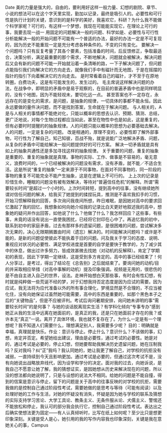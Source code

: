 Date
美的力量是强大的，自由的，要利用好这样一般力量、幻想的剧院、章节、小说的想法可以在这个字天里实现，勤加以记录，最终是吸引人的。必要性和可行性是执行计划的关键，意识到的是科学的美好，我喜欢它，科研？为什么我不能做个科学家呢？可行的，有这样一个梦想，我现在可能能实现它，在理论上可行的事，我要去现一战一
用固定的问题解决一般的问题、科学如是、必要性与可行性分析能解决一般的开始问题不可能有一个普适的办法，最好的办法一定是不可复现的，因为历史不能重现一定是充分考虑各种条件的。不变的只有变化。
要解决一个问题吗？只有反复考量了其各个要素，包括准备的时间，后反馈修正，争取最适合，决策分析，满足最重要的那个需求，不断地解决，问题就会被解决，解决问题后又会有新的问题不可能一开始就沿着一条清晰的路，一下子解决问题了，但问题点能指引我们向解决它的方向走去，就像我们手中有磁针而无地图，于是在摇摆的指针的指引下向着解决它的方向走去。
是时常看着自己的磁针，才不至于在原地转圈，白费功夫，这是有可能发生的，发生过的。
毛主席说这样解决问题的办法，在战争中，即明显的矛盾中是易于观察的，在目前的普遍矛盾中也是同样明显的，没有个地图，因为不能轻视未，要切化远一点。
甚至答案也不一定存在，永远存在的是变化的需求，是问题，是抽象的规律，一切具体的事都不能永恒。因此永远要做的量件决问题，而不是找到答案，生命就在于解决问题。
与人相关的，A 是与人相关的事情都不能绝对化，只能以概率的思想去认识、预期、猜测、总结，更广泛地说，对每个生物过程都应当如此，甚至在物性中也是如此，这是重复的，但有必要时时提醒的的抽象规律。人的问题只能以概率的思想为必要基础去解决。人的问题，一定是复杂的问题。
改是相通的，厚理不变的，必要性即了解外部事物，可行性为了解自己，知己知彼，百战不殆，就是说能广泛地解决矛盾、问题，从复杂的矛盾中可能给解决一般问题提供好的可行方案。
解决一切矛盾就是具有如上的抽象共通性还是多加寻找这样的抽象规律。
关于重要的问题，重复的抽象是重要的、重复的抽象就是真理。事物的实际、工作、做事是不容易的，毫无意义，浪费时间的，一个已经被解决的问题没有需求，没有矛盾，就不能／不适合生活。这是所说“重复的抽象”一定来源于不同事物，在面对不同事物的，同一阶段的事物的重复不可能完全不能产生抽象，这是在逻辑上不可行的。
上上次的记录是珍惜生命，睡眠的问题没有被有效解决，等待对“普遍信任危机”的解释。所谓“需要较长时间”是超过一个小时的。上次时间转短，提到高中的往事，没有继续她所谓对信任问题的解决，给我买了她提到的揉捏玩具，推测是不喜欢我扣手的习惯，开始习惯解释我的回答，多次询问我夜间所想，昨日难眠，是因她对高中的要求回忆激起了我的回忆，我想象如何向她介绍我的记录比白天更好地叙述我的高中，想象她的疑问并作出回答，如他说了什么？他做了什么？我怎样回应？这些事，有些事，未竟的话没有说出一直使我困扰，已经将它封印在心中了。再追忆我的初中，联系到初中的家庭矛盾，过去有那样多的遗留问题，是很困难的问题，尝试解决多次无果的，决心无限期搁置由时间（遗忘）解决的。时间能解决问题吗？或许是不能的，是新的问题促使彼此不能执着于旧的问题。问及我关于学习的态度、说明、重视应对状况的必要性、满足学校进度是首要的自学是要快于教学的，为了减少其中的休息，做出过许多努力，皆成效甚微去找她（对动机的反解释）。肯定了学期初的表现，因此下学期一定继续，这是受到多方肯定的。高中的事已经结束了！何人分享过，是考过，得出了结论在《总告别》之后就结束了。要询问她的动机/目的并采取相应举措（对高中事解的动机）提及印象强调。视频是无用的，很悲伤的是不由自主进入自己的世界，设法。走神开始想白天那些事，有时会有性幻想，有时就是纯粹做一些荒诞不经的梦，对于幻想我持否定态度是因为应试的需要。因为应试，我无法将为应代准备以外的所有事合理化，梦境显然是不合理的，不应当被化住，没有向她保证过虽然她可能需要，高中的东西是重要的，如那个黑色本子之后的“关键物品”，但是不应被评判。考试后询问暑期安排，询问她未讲明的事“需要较长时间”的是何事？
与她的谈话脱离现实生活？有学科化倾向“专事专办”感到她正从我的生活中远离在她面前的，是真正的我，还是只在她面前才存在的我？或许本无“真正”一说。离开了具体环境，我也就不复存在了。为什么一定是有一个理想呢？我不知道人们需要什么，理想满足别人，我需要多少呢？ 目的：明确就是幸福，真理就是快乐。作业：意识与停止。停止什么？意识什么？不该做的事，幻想，肯定并否定。希望她给出建议，理由是必要性，通过考试的必要性。她是对的，通过考试是必要的，停止幻想，但她要帮助我解决历史遗留问题，她在压制我吗？反对我吗？纠“正”我吗？我认同她的，她让我更了解自己，对学校的抗拒没有减弱，一直持续到今天且影响更加。通过考试是必要的，但通过这次考试不是，没有向她说出战略放弃线代，因为设学和学分的决定。面对我的过去，向她诉说，是我自己不愿意让她了解，我的猜想证实，是因她想从历史来解决现在的问题，所以没的想法都向她说明了，只是与设想的说法大不相同。给她的问题是不能自撞，得到的信案是意识与停止，留下的问题是关于高中的往事反映的对学校的抗拒，需要我做的是控制自己通过阶段性考试，需要她做的是思考与等待（可能有阅读）以及处理好她的工作与生活，对她的怀疑没有消失，怀疑是因为她与学校的联系及猜想的实际支持学习苦论、大学工具论、教条主义、无条件服从论、犬儒主义、警惕还不能放松和停止，我认可的部分我会执行它，控制自己通过阶段性考试。表达出之后确实使想法更为固定——有人认真倾听时，比写在纸上如何呢？至少比只是想更印象深刻。关键是受人是心，她引用的我的写作内容我也印象深刻，关键是我在意她关心的事，Campus
